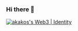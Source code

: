### Hi there 👋
[![akakos's Web3 | Identity](https://stats.quine.sh/a-kakos/github?theme=dark)]([https://quine.sh](https://quine.sh?utm_source=widgets&utm_campaign=a-kakos))
<!--
**a-kakos/a-kakos** is a ✨ _special_ ✨ repository because its `README.md` (this file) appears on your GitHub profile.

Here are some ideas to get you started:

- 🔭 I’m currently working on ...
- 🌱 I’m currently learning ...
- 👯 I’m looking to collaborate on ...
- 🤔 I’m looking for help with ...
- 💬 Ask me about ...
- 📫 How to reach me: ...
- 😄 Pronouns: ...
- ⚡ Fun fact: ...
-->
